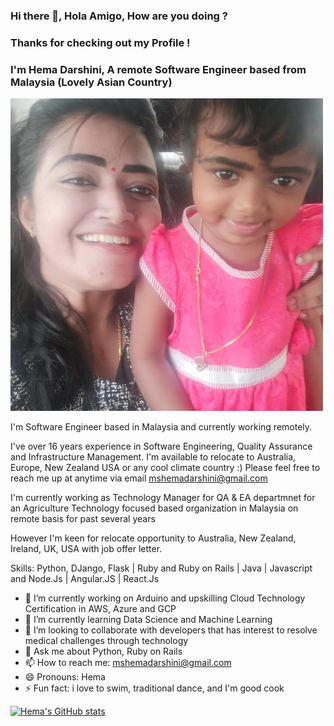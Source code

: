 ### Hi there 👋, Hola Amigo, How are you doing ?
### Thanks for checking out my Profile !
### I'm Hema Darshini, A remote Software Engineer based from Malaysia (Lovely Asian Country)
<img src="https://github.com/mshemadarshini/mshemadarshini/blob/main/My%20daughter%20Saaranya%20and%20mE%20.jpg" width="500"/>


I'm Software Engineer based in Malaysia and currently working remotely. 

I've over 16 years experience in Software Engineering, Quality Assurance and Infrastructure Management. 
I'm available to relocate to Australia, Europe, New Zealand USA or any cool climate country :)
Please feel free to reach me up at anytime via email mshemadarshini@gmail.com 

I'm currently working as Technology Manager for QA & EA departmnet for an Agriculture Technology focused based organization in Malaysia on remote basis for past several years 

However I'm keen for relocate opportunity to Australia, New Zealand, Ireland, UK, USA with job offer letter.

Skills: Python, DJango, Flask  | Ruby and Ruby on Rails | Java | Javascript and Node.Js | Angular.JS | React.Js 


- 🔭 I’m currently working on Arduino and upskilling Cloud Technology Certification in AWS, Azure and GCP
- 🌱 I’m currently learning Data Science and Machine Learning 
- 👯 I’m looking to collaborate with developers that has interest to resolve medical challenges through technology
- 💬 Ask me about Python, Ruby on Rails  
- 📫 How to reach me: mshemadarshini@gmail.com 
- 😄 Pronouns: Hema 
- ⚡ Fun fact: i love to swim, traditional dance, and I'm good cook 


[![Hema's GitHub stats](https://github-readme-stats.vercel.app/api?username=mshemadarshini)](https://github.com/anuraghazra/github-readme-stats)




